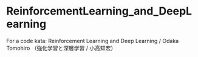 # ReinforcementLearning_and_DeepLearning
For a code kata: 
  Reinforcement Learning and Deep Learning / Odaka Tomohiro
  （強化学習と深層学習 / 小高知宏）
